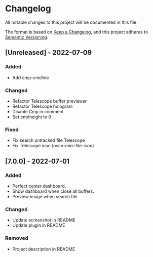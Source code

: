 # Changelog

All notable changes to this project will be documented in this file.

The format is based on [Keep a Changelog](https://keepachangelog.com/en/1.0.0/),
and this project adheres to [Semantic Versioning](https://semver.org/spec/v2.0.0.html).

## [Unreleased] - 2022-07-09

### Added

- Add cmp-cmdline

### Changed

- Refactor Telescope buffer previewer
- Refactor Telescope hologram
- Disable Cmp in comment
- Set cmdheight to 0

### Fixed

- Fix search untracked file Telescope
- Fix Telescope icon (nvim-mini-file-icon)

## [7.0.0] - 2022-07-01

### Added

- Perfect center dashboard.
- Show dashboard when close all buffers.
- Preview image when search file

### Changed

- Update screenshot in README
- Update plugin in README

### Removed

- Project description in README
